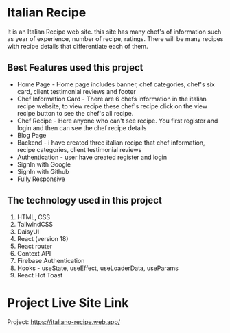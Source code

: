 # Italian Recipe

It is an Italian Recipe web site. this site has many chef's of information such as year of experience, number of recipe, ratings. There will be many recipes with recipe details that differentiate each of them.

## Best Features used this project

- Home Page - Home page includes banner, chef categories, chef's six card, client testimonial reviews and footer
- Chef Information Card - There are 6 chefs information in the italian recipe website, to view recipe these chef's recipe click on the view recipe button to see the chef's all recipe.
- Chef Recipe - Here anyone who can't see recipe. You first register and login and then can see the chef recipe details
- Blog Page
- Backend - i have created three italian recipe that chef information, recipe categories, client testimonial reviews
- Authentication - user have created register and login
- SignIn with Google
- SignIn with Github
- Fully Responsive

## The technology used in this project

1.  HTML, CSS
2.  TailwindCSS
3.  DaisyUI
4.  React (version 18)
5.  React router
6.  Context API
7.  Firebase Authentication
8.  Hooks - useState, useEffect, useLoaderData, useParams
9.  React Hot Toast

# Project Live Site Link

Project: https://italiano-recipe.web.app/
